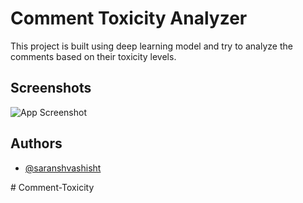 
# Comment Toxicity  Analyzer

This project  is built using deep learning model and try to analyze the comments based on their toxicity levels.




## Screenshots

![App Screenshot](https://via.placeholder.com/468x300?text=App+Screenshot+Here)


## Authors

- [@saranshvashisht](https://github.com/saransh-vashisht)

#   C o m m e n t - T o x i c i t y  
 